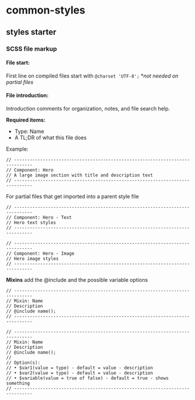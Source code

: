 # common-styles
## styles starter

### SCSS file markup

#### File start:
First line on compiled files start with `@charset 'UTF-8';`
**not needed on partial files*

#### File introduction:
Introduction comments for organization, notes, and file search help. 

**Required items:**

* Type: Name
* A TL;DR of what this file does

Example:

```
// -----------------------------------------------------------------------------
// Component: Hero
// A large image section with title and description text
// -----------------------------------------------------------------------------
```

For partial files that get imported into a parent style file

```
// -----------------------------------------------------------------------------
// Component: Hero - Text
// Hero text styles
// -----------------------------------------------------------------------------
```

```
// -----------------------------------------------------------------------------
// Component: Hero - Image
// Hero image styles
// -----------------------------------------------------------------------------
```

**Mixins** add the @include and the possible variable options

```
// -----------------------------------------------------------------------------
// Mixin: Name
// Description
// @include name();
// -----------------------------------------------------------------------------
```

```
// -----------------------------------------------------------------------------
// Mixin: Name
// Description
// @include name();
//
// Option(s):
// • $var1(value = type) - default = value - description
// • $var2(value = type) - default = value - description
// • $variable(value = true of false) - default = true - shows something
// -----------------------------------------------------------------------------
```

